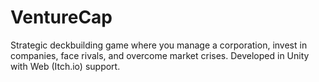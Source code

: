 # VentureCap
Strategic deckbuilding game where you manage a corporation, invest in companies, face rivals, and overcome market crises. Developed in Unity with Web (Itch.io) support.
